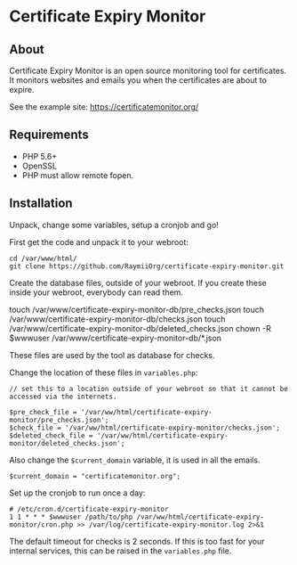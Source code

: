 # Certificate Expiry Monitor

## About

Certificate Expiry Monitor is an open source monitoring tool for certificates. It monitors websites and emails you when the certificates are about to expire.

See the example site: https://certificatemonitor.org/

## Requirements

- PHP 5.6+
- OpenSSL
- PHP must allow remote fopen.

## Installation

Unpack, change some variables, setup a cronjob and go!

First get the code and unpack it to your webroot:

    cd /var/www/html/
    git clone https://github.com/RaymiiOrg/certificate-expiry-monitor.git

Create the database files, outside of your webroot. If you create these inside your webroot, everybody can read them.

  touch /var/www/certificate-expiry-monitor-db/pre_checks.json
  touch /var/www/certificate-expiry-monitor-db/checks.json
  touch /var/www/certificate-expiry-monitor-db/deleted_checks.json
  chown -R $wwwuser /var/www/certificate-expiry-monitor-db/*.json

These files are used by the tool as database for checks.


Change the location of these files in `variables.php`:


    // set this to a location outside of your webroot so that it cannot be accessed via the internets.

    $pre_check_file = '/var/ww/html/certificate-expiry-monitor/pre_checks.json';
    $check_file = '/var/ww/html/certificate-expiry-monitor/checks.json';
    $deleted_check_file = '/var/ww/html/certificate-expiry-monitor/deleted_checks.json';

Also change the `$current_domain` variable, it is used in all the emails.

    $current_domain = "certificatemonitor.org";

Set up the cronjob to run once a day:

    # /etc/cron.d/certificate-expiry-monitor
    1 1 * * * $wwwuser /path/to/php /var/ww/html/certificate-expiry-monitor/cron.php >> /var/log/certificate-expiry-monitor.log 2>&1


The default timeout for checks is 2 seconds. If this is too fast for your internal services, this can be raised in the `variables.php` file.

